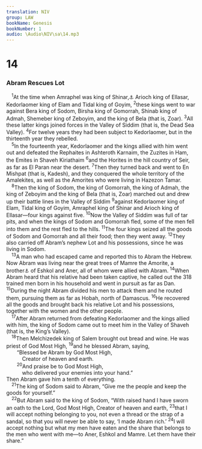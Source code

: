 ```yaml
---
translation: NIV
group: LAW
bookName: Genesis 
bookNumber: 1
audio: \Audio\NIV\sa\14.mp3
---
```


<div class="title"><h1>14</h1><h3>Abram Rescues Lot </h3></div>
<span class="verse sa_14_1"> <sup>1</sup>At the time when Amraphel was king of Shinar,<a data-toggle="tooltip" data-placement="bottom" title="That is, Babylonia; also in verse 9">⚓</a> Arioch king of Ellasar, Kedorlaomer king of Elam and Tidal king of Goyim, </span>
<span class="verse sa_14_2"><sup>2</sup>these kings went to war against Bera king of Sodom, Birsha king of Gomorrah, Shinab king of Admah, Shemeber king of Zeboyim, and the king of Bela (that is, Zoar). </span>
<span class="verse sa_14_3"><sup>3</sup>All these latter kings joined forces in the Valley of Siddim (that is, the Dead Sea Valley). </span>
<span class="verse sa_14_4"><sup>4</sup>For twelve years they had been subject to Kedorlaomer, but in the thirteenth year they rebelled. <br/></span>
<span class="verse sa_14_5"> <sup>5</sup>In the fourteenth year, Kedorlaomer and the kings allied with him went out and defeated the Rephaites in Ashteroth Karnaim, the Zuzites in Ham, the Emites in Shaveh Kiriathaim </span>
<span class="verse sa_14_6"><sup>6</sup>and the Horites in the hill country of Seir, as far as El Paran near the desert. </span>
<span class="verse sa_14_7"><sup>7</sup>Then they turned back and went to En Mishpat (that is, Kadesh), and they conquered the whole territory of the Amalekites, as well as the Amorites who were living in Hazezon Tamar. <br/></span>
<span class="verse sa_14_8"> <sup>8</sup>Then the king of Sodom, the king of Gomorrah, the king of Admah, the king of Zeboyim and the king of Bela (that is, Zoar) marched out and drew up their battle lines in the Valley of Siddim </span>
<span class="verse sa_14_9"><sup>9</sup>against Kedorlaomer king of Elam, Tidal king of Goyim, Amraphel king of Shinar and Arioch king of Ellasar—four kings against five. </span>
<span class="verse sa_14_10"><sup>10</sup>Now the Valley of Siddim was full of tar pits, and when the kings of Sodom and Gomorrah fled, some of the men fell into them and the rest fled to the hills. </span>
<span class="verse sa_14_11"><sup>11</sup>The four kings seized all the goods of Sodom and Gomorrah and all their food; then they went away. </span>
<span class="verse sa_14_12"><sup>12</sup>They also carried off Abram’s nephew Lot and his possessions, since he was living in Sodom. <br/></span>
<span class="verse sa_14_13"> <sup>13</sup>A man who had escaped came and reported this to Abram the Hebrew. Now Abram was living near the great trees of Mamre the Amorite, a brother<a data-toggle="tooltip" data-placement="bottom" title="Or a relative ; or an ally">⚓</a> of Eshkol and Aner, all of whom were allied with Abram. </span>
<span class="verse sa_14_14"><sup>14</sup>When Abram heard that his relative had been taken captive, he called out the 318 trained men born in his household and went in pursuit as far as Dan. </span>
<span class="verse sa_14_15"><sup>15</sup>During the night Abram divided his men to attack them and he routed them, pursuing them as far as Hobah, north of Damascus. </span>
<span class="verse sa_14_16"><sup>16</sup>He recovered all the goods and brought back his relative Lot and his possessions, together with the women and the other people. <br/></span>
<span class="verse sa_14_17"> <sup>17</sup>After Abram returned from defeating Kedorlaomer and the kings allied with him, the king of Sodom came out to meet him in the Valley of Shaveh (that is, the King’s Valley). <br/></span>
<span class="verse sa_14_18"> <sup>18</sup>Then Melchizedek king of Salem brought out bread and wine. He was priest of God Most High, </span>
<span class="verse sa_14_19"><sup>19</sup>and he blessed Abram, saying, <br/>  “Blessed be Abram by God Most High, <br/>   Creator of heaven and earth. <br/></span>
<span class="verse sa_14_20">  <sup>20</sup>And praise be to God Most High, <br/>   who delivered your enemies into your hand.” <br/>Then Abram gave him a tenth of everything. <br/></span>
<span class="verse sa_14_21"> <sup>21</sup>The king of Sodom said to Abram, “Give me the people and keep the goods for yourself.” <br/></span>
<span class="verse sa_14_22"> <sup>22</sup>But Abram said to the king of Sodom, “With raised hand I have sworn an oath to the Lord, God Most High, Creator of heaven and earth, </span>
<span class="verse sa_14_23"><sup>23</sup>that I will accept nothing belonging to you, not even a thread or the strap of a sandal, so that you will never be able to say, ‘I made Abram rich.’ </span>
<span class="verse sa_14_24"><sup>24</sup>I will accept nothing but what my men have eaten and the share that belongs to the men who went with me—to Aner, Eshkol and Mamre. Let them have their share.” <br/></span>
